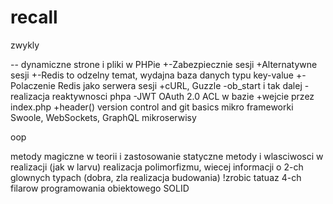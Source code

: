 # recall

zwykly

-- dynamiczne strone i pliki w PHPie
+-Zabezpiecznie sesji
+Alternatywne sesji
+-Redis to odzelny temat, wydajna baza danych typu key-value
+-Polaczenie Redis jako serwera sesji
+cURL, Guzzle
-ob_start i tak dalej
-realizacja reaktywnosci phpa
-JWT OAuth 2.0 ACL w bazie
+wejcie przez index.php
+header()
version control and git basics
mikro frameworki
Swoole, WebSockets, GraphQL
mikroserwisy

oop

metody magiczne w teorii i zastosowanie
statyczne metody i wlasciwosci w realizacji (jak w larvu)
realizacja polimorfizmu, wiecej informacji o 2-ch glownych typach (dobra, zla realizacja budowania)
!zrobic tatuaz 4-ch filarow programowania obiektowego
SOLID 